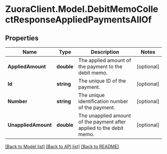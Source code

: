 # ZuoraClient.Model.DebitMemoCollectResponseAppliedPaymentsAllOf

## Properties

Name | Type | Description | Notes
------------ | ------------- | ------------- | -------------
**AppliedAmount** | **double** | The applied amount of the payment to the debit memo.  | [optional] 
**Id** | **string** | The unique ID of the payment.  | [optional] 
**Number** | **string** | The unique identification number of the payment.  | [optional] 
**UnappliedAmount** | **double** | The unapplied amount of the payment after applied to the debit memo.  | [optional] 

[[Back to Model list]](../README.md#documentation-for-models) [[Back to API list]](../README.md#documentation-for-api-endpoints) [[Back to README]](../README.md)

